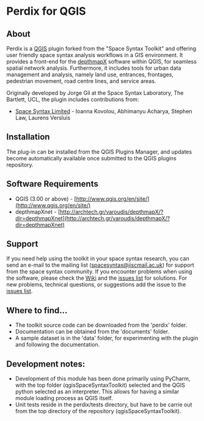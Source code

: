 # Perdix for QGIS

## About
Perdix is a [QGIS](http://www.qgis.org/en/site/) plugin forked from the "Space Syntax Toolkit" and offering user friendly space syntax analysis workflows in a GIS environment. It provides a front-end for the [depthmapX](https://varoudis.github.io/depthmapX/) software within QGIS, for seamless spatial network analysis. Furthermore, it includes tools for urban data management and analysis, namely land use, entrances, frontages, pedestrian movement, road centre lines, and service areas.

Originally developed by Jorge Gil at the Space Syntax Laboratory, The Bartlett, UCL, the plugin includes contributions from:
* [Space Syntax Limited](https://github.com/spacesyntax) - Ioanna Kovolou, Abhimanyu Acharya, Stephen Law, Laurens Versluis

## Installation
The plug-in can be installed from the QGIS Plugins Manager, and updates become automatically available once submitted to the QGIS plugins repository.

## Software Requirements
* QGIS (3.00 or above) - [http://www.qgis.org/en/site/](http://www.qgis.org/en/site/)
* depthmapXnet - [http://archtech.gr/varoudis/depthmapX/?dir=depthmapXnet](http://archtech.gr/varoudis/depthmapX/?dir=depthmapXnet)

## Support
If you need help using the toolkit in your space syntax research, you can send an e-mail to the mailing list (spacesyntax@jiscmail.ac.uk) for support from the space syntax community.
If you encounter problems when using the software, please check the [Wiki](https://github.com/SpaceGroupUCL/qgisSpaceSyntaxToolkit/wiki) and the [issues list](https://github.com/SpaceGroupUCL/qgisSpaceSyntaxToolkit/issues) for solutions.
For new problems, technical questions, or suggestions add the issue to the [issues list](https://github.com/SpaceGroupUCL/qgisSpaceSyntaxToolkit/issues).

## Where to find...
* The toolkit source code can be downloaded from the 'perdix' folder.
* Documentation can be obtained from the 'documents' folder.
* A sample dataset is in the 'data' folder, for experimenting with the plugin and following the documentation.

## Development notes:
* Development of this module has been done primarily using PyCharm, with the top folder (qgisSpaceSyntaxToolkit) selected and the QGIS python selected as an interpreter. This allows for having a similar module loading process as QGIS itself.
* Unit tests reside in the perdix/tests directory, but have to be carrie out from the top directory of the repository (qgisSpaceSyntaxToolkit).

